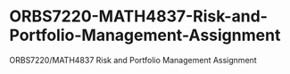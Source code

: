 # ORBS7220-MATH4837-Risk-and-Portfolio-Management-Assignment
ORBS7220/MATH4837 Risk and Portfolio Management Assignment
